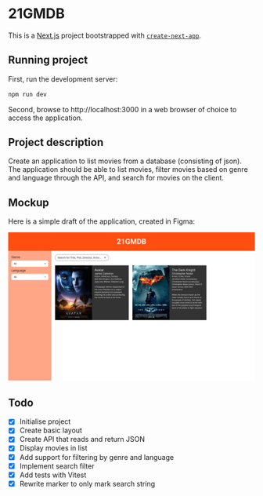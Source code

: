 # 21GMDB

This is a [Next.js](https://nextjs.org) project bootstrapped with [`create-next-app`](https://nextjs.org/docs/app/api-reference/cli/create-next-app).

## Running project

First, run the development server:

```bash
npm run dev
```

Second, browse to http://localhost:3000 in a web browser of choice to access the application.

## Project description

Create an application to list movies from a database (consisting of json). The application should be able to list movies, filter movies based on genre and language through the API, and search for movies on the client.

## Mockup

Here is a simple draft of the application, created in Figma:

![Project mockup!](/mockup.png "Mockup of project")

## Todo

- [x] Initialise project
- [x] Create basic layout
- [x] Create API that reads and return JSON
- [x] Display movies in list
- [x] Add support for filtering by genre and language
- [x] Implement search filter
- [x] Add tests with Vitest
- [x] Rewrite marker to only mark search string
